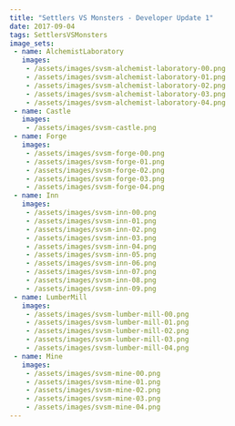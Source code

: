 ```yaml
---
title: "Settlers VS Monsters - Developer Update 1"
date: 2017-09-04
tags: SettlersVSMonsters
image_sets:
 - name: AlchemistLaboratory
   images: 
    - /assets/images/svsm-alchemist-laboratory-00.png
    - /assets/images/svsm-alchemist-laboratory-01.png
    - /assets/images/svsm-alchemist-laboratory-02.png
    - /assets/images/svsm-alchemist-laboratory-03.png
    - /assets/images/svsm-alchemist-laboratory-04.png
 - name: Castle
   images: 
    - /assets/images/svsm-castle.png
 - name: Forge
   images: 
    - /assets/images/svsm-forge-00.png
    - /assets/images/svsm-forge-01.png
    - /assets/images/svsm-forge-02.png
    - /assets/images/svsm-forge-03.png
    - /assets/images/svsm-forge-04.png
 - name: Inn
   images: 
    - /assets/images/svsm-inn-00.png
    - /assets/images/svsm-inn-01.png
    - /assets/images/svsm-inn-02.png
    - /assets/images/svsm-inn-03.png
    - /assets/images/svsm-inn-04.png
    - /assets/images/svsm-inn-05.png
    - /assets/images/svsm-inn-06.png
    - /assets/images/svsm-inn-07.png
    - /assets/images/svsm-inn-08.png
    - /assets/images/svsm-inn-09.png
 - name: LumberMill
   images: 
    - /assets/images/svsm-lumber-mill-00.png
    - /assets/images/svsm-lumber-mill-01.png
    - /assets/images/svsm-lumber-mill-02.png
    - /assets/images/svsm-lumber-mill-03.png
    - /assets/images/svsm-lumber-mill-04.png
 - name: Mine
   images: 
    - /assets/images/svsm-mine-00.png
    - /assets/images/svsm-mine-01.png
    - /assets/images/svsm-mine-02.png
    - /assets/images/svsm-mine-03.png
    - /assets/images/svsm-mine-04.png
---
```


